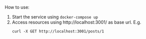 How to use:
1. Start the service using
```docker-compose up```
2. Access resources using http://localhost:3001/ as base url.
    E.g.
    ```
    curl -X GET http://localhost:3001/posts/1
    ```